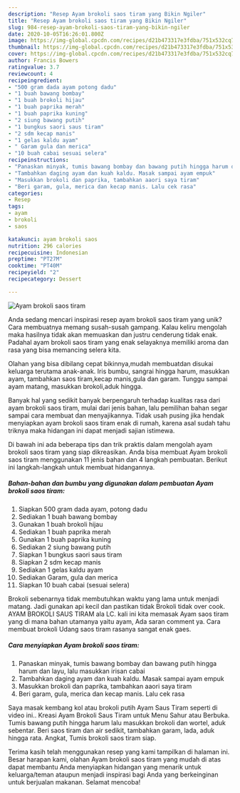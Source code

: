 ```yaml
---
description: "Resep Ayam brokoli saos tiram yang Bikin Ngiler"
title: "Resep Ayam brokoli saos tiram yang Bikin Ngiler"
slug: 984-resep-ayam-brokoli-saos-tiram-yang-bikin-ngiler
date: 2020-10-05T16:26:01.800Z
image: https://img-global.cpcdn.com/recipes/d21b473317e3fdba/751x532cq70/ayam-brokoli-saos-tiram-foto-resep-utama.jpg
thumbnail: https://img-global.cpcdn.com/recipes/d21b473317e3fdba/751x532cq70/ayam-brokoli-saos-tiram-foto-resep-utama.jpg
cover: https://img-global.cpcdn.com/recipes/d21b473317e3fdba/751x532cq70/ayam-brokoli-saos-tiram-foto-resep-utama.jpg
author: Francis Bowers
ratingvalue: 3.7
reviewcount: 4
recipeingredient:
- "500 gram dada ayam potong dadu"
- "1 buah bawang bombay"
- "1 buah brokoli hijau"
- "1 buah paprika merah"
- "1 buah paprika kuning"
- "2 siung bawang putih"
- "1 bungkus saori saus tiram"
- "2 sdm kecap manis"
- "1 gelas kaldu ayam"
- " Garam gula dan merica"
- "10 buah cabai sesuai selera"
recipeinstructions:
- "Panaskan minyak, tumis bawang bombay dan bawang putih hingga harum dan layu, lalu masukkan irisan cabai"
- "Tambahkan daging ayam dan kuah kaldu. Masak sampai ayam empuk"
- "Masukkan brokoli dan paprika, tambahkan aaori saya tiram"
- "Beri garam, gula, merica dan kecap manis. Lalu cek rasa"
categories:
- Resep
tags:
- ayam
- brokoli
- saos

katakunci: ayam brokoli saos 
nutrition: 296 calories
recipecuisine: Indonesian
preptime: "PT27M"
cooktime: "PT40M"
recipeyield: "2"
recipecategory: Dessert

---
```



![Ayam brokoli saos tiram](https://img-global.cpcdn.com/recipes/d21b473317e3fdba/751x532cq70/ayam-brokoli-saos-tiram-foto-resep-utama.jpg)

Anda sedang mencari inspirasi resep ayam brokoli saos tiram yang unik? Cara membuatnya memang susah-susah gampang. Kalau keliru mengolah maka hasilnya tidak akan memuaskan dan justru cenderung tidak enak. Padahal ayam brokoli saos tiram yang enak selayaknya memiliki aroma dan rasa yang bisa memancing selera kita.

Olahan yang bisa dibilang cepat bikinnya,mudah membuatdan disukai keluarga terutama anak-anak. Iris bumbu, sangrai hingga harum, masukkan ayam, tambahkan saos tiram,kecap manis,gula dan garam. Tunggu sampai ayam matang, masukkan brokoli,aduk hingga.

Banyak hal yang sedikit banyak berpengaruh terhadap kualitas rasa dari ayam brokoli saos tiram, mulai dari jenis bahan, lalu pemilihan bahan segar sampai cara membuat dan menyajikannya. Tidak usah pusing jika hendak menyiapkan ayam brokoli saos tiram enak di rumah, karena asal sudah tahu triknya maka hidangan ini dapat menjadi sajian istimewa.


Di bawah ini ada beberapa tips dan trik praktis dalam mengolah ayam brokoli saos tiram yang siap dikreasikan. Anda bisa membuat Ayam brokoli saos tiram menggunakan 11 jenis bahan dan 4 langkah pembuatan. Berikut ini langkah-langkah untuk membuat hidangannya.

<!--inarticleads1-->

##### Bahan-bahan dan bumbu yang digunakan dalam pembuatan Ayam brokoli saos tiram:

1. Siapkan 500 gram dada ayam, potong dadu
1. Sediakan 1 buah bawang bombay
1. Gunakan 1 buah brokoli hijau
1. Sediakan 1 buah paprika merah
1. Gunakan 1 buah paprika kuning
1. Sediakan 2 siung bawang putih
1. Siapkan 1 bungkus saori saus tiram
1. Siapkan 2 sdm kecap manis
1. Sediakan 1 gelas kaldu ayam
1. Sediakan  Garam, gula dan merica
1. Siapkan 10 buah cabai (sesuai selera)


Brokoli sebenarnya tidak membutuhkan waktu yang lama untuk menjadi matang. Jadi gunakan api kecil dan pastikan tidak Brokoli tidak over cook. AYAM BROKOLI SAUS TIRAM ala LC. kali ini kita memasak Ayam saos tiram yang di mana bahan utamanya yaitu ayam, Ada saran comment ya. Cara membuat brokoli Udang saos tiram rasanya sangat enak gaes. 

<!--inarticleads2-->

##### Cara menyiapkan Ayam brokoli saos tiram:

1. Panaskan minyak, tumis bawang bombay dan bawang putih hingga harum dan layu, lalu masukkan irisan cabai
1. Tambahkan daging ayam dan kuah kaldu. Masak sampai ayam empuk
1. Masukkan brokoli dan paprika, tambahkan aaori saya tiram
1. Beri garam, gula, merica dan kecap manis. Lalu cek rasa


Saya masak kembang kol atau brokoli putih Ayam Saus Tiram seperti di video ini.. Kreasi Ayam Brokoli Saus Tiram untuk Menu Sahur atau Berbuka. Tumis bawang putih hingga harum lalu masukkan brokoli dan wortel, aduk sebentar. Beri saos tiram dan air sedikit, tambahkan garam, lada, aduk hingga rata. Angkat, Tumis brokoli saos tiram siap. 

Terima kasih telah menggunakan resep yang kami tampilkan di halaman ini. Besar harapan kami, olahan Ayam brokoli saos tiram yang mudah di atas dapat membantu Anda menyiapkan hidangan yang menarik untuk keluarga/teman ataupun menjadi inspirasi bagi Anda yang berkeinginan untuk berjualan makanan. Selamat mencoba!
